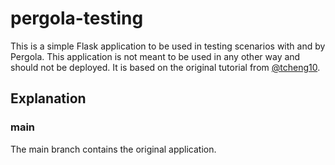 # pergola-testing
This is a simple Flask application to be used in testing scenarios with and by Pergola.
This application is not meant to be used in any other way and should not be deployed.
It is based on the original tutorial from [@tcheng10](https://tichung.com/blog/2021/20200323_flask/).

## Explanation
### main
The main branch contains the original application.